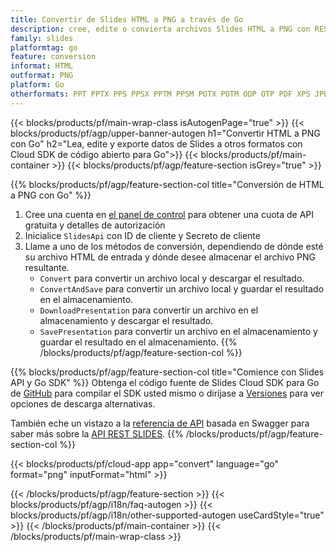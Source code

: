 ```yaml
---
title: Convertir de Slides HTML a PNG a través de Go
description: cree, edite o convierta archivos Slides HTML a PNG con REST API y Go SDK de código abierto
family: slides
platformtag: go
feature: conversion
informat: HTML
outformat: PNG
platform: Go
otherformats: PPT PPTX PPS PPSX PPTM PPSM POTX POTM ODP OTP PDF XPS JPEG BMP TIFF SVG HTML SWF HTML5 GIF XAML MPEG4
---
```


{{< blocks/products/pf/main-wrap-class isAutogenPage="true" >}}
{{< blocks/products/pf/agp/upper-banner-autogen h1="Convertir HTML a PNG con Go" h2="Lea, edite y exporte datos de Slides a otros formatos con Cloud SDK de código abierto para Go">}}
{{< blocks/products/pf/main-container >}}
{{< blocks/products/pf/agp/feature-section isGrey="true" >}}

{{% blocks/products/pf/agp/feature-section-col title="Conversión de HTML a PNG con Go" %}}
1. Cree una cuenta en <a href="https://dashboard.aspose.cloud/">el panel de control</a> para obtener una cuota de API gratuita y detalles de autorización
1. Inicialice ```SlidesApi``` con ID de cliente y Secreto de cliente
1. Llame a uno de los métodos de conversión, dependiendo de dónde esté su archivo HTML de entrada y dónde desee almacenar el archivo PNG resultante.
    - ```Convert``` para convertir un archivo local y descargar el resultado.
    - ```ConvertAndSave``` para convertir un archivo local y guardar el resultado en el almacenamiento.
    - ```DownloadPresentation``` para convertir un archivo en el almacenamiento y descargar el resultado.
    - ```SavePresentation``` para convertir un archivo en el almacenamiento y guardar el resultado en el almacenamiento.
{{% /blocks/products/pf/agp/feature-section-col %}}

{{% blocks/products/pf/agp/feature-section-col title="Comience con Slides API y Go SDK" %}}
Obtenga el código fuente de Slides Cloud SDK para Go de [GitHub](https://github.com/aspose-slides-cloud/aspose-slides-cloud-go) para compilar el SDK usted mismo o diríjase a [Versiones](https://releases.aspose.cloud/) para ver opciones de descarga alternativas.

También eche un vistazo a la [referencia de API](https://apireference.aspose.cloud/slides/) basada en Swagger para saber más sobre la [API REST SLIDES](https://products.aspose.cloud/slides/curl/).
{{% /blocks/products/pf/agp/feature-section-col %}}

{{< blocks/products/pf/cloud-app app="convert" language="go" format="png" inputFormat="html" >}}

{{< /blocks/products/pf/agp/feature-section >}}
{{< blocks/products/pf/agp/i18n/faq-autogen >}}
{{< blocks/products/pf/agp/i18n/other-supported-autogen useCardStyle="true" >}}
{{< /blocks/products/pf/main-container >}}
{{< /blocks/products/pf/main-wrap-class >}}